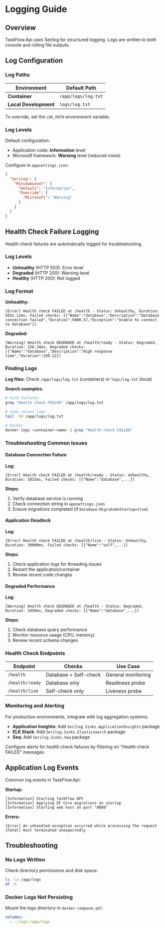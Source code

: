 # Logging Guide

## Overview

TaskFlow.Api uses Serilog for structured logging. Logs are written to both console and rolling file outputs.

## Log Configuration

### Log Paths

| Environment | Default Path |
|-------------|--------------|
| **Container** | `/app/logs/log.txt` |
| **Local Development** | `logs/log.txt` |

To override, set the `LOG_PATH` environment variable.

### Log Levels

Default configuration:
- Application code: **Information** level
- Microsoft framework: **Warning** level (reduced noise)

Configure in `appsettings.json`:

```json
{
  "Serilog": {
    "MinimumLevel": {
      "Default": "Information",
      "Override": {
        "Microsoft": "Warning"
      }
    }
  }
}
```

## Health Check Failure Logging

Health check failures are automatically logged for troubleshooting.

### Log Levels

- **Unhealthy** (HTTP 503): Error level
- **Degraded** (HTTP 200): Warning level
- **Healthy** (HTTP 200): Not logged

### Log Format

**Unhealthy:**
```
[Error] Health check FAILED at /health - Status: Unhealthy, Duration: 5032.12ms, Failed checks: [{"Name":"database","Description":"Database connection failed","Duration":5000.57,"Exception":"Unable to connect to database"}]
```

**Degraded:**
```
[Warning] Health check DEGRADED at /health/ready - Status: Degraded, Duration: 156.34ms, Degraded checks: [{"Name":"database","Description":"High response time","Duration":150.12}]
```

### Finding Logs

**Log files:** Check `/app/logs/log.txt` (containers) or `logs/log.txt` (local)

**Search examples:**
```bash
# Find failures
grep "Health check FAILED" /app/logs/log.txt

# View recent logs
tail -50 /app/logs/log.txt

# Docker
docker logs <container-name> | grep "Health check FAILED"
```

### Troubleshooting Common Issues

#### Database Connection Failure

**Log:**
```
[Error] Health check FAILED at /health/ready - Status: Unhealthy, Duration: 5032ms, Failed checks: [{"Name":"database",...}]
```

**Steps:**
1. Verify database service is running
2. Check connection string in `appsettings.json`
3. Ensure migrations completed (if `Database:MigrateOnStartup=true`)

#### Application Deadlock

**Log:**
```
[Error] Health check FAILED at /health/live - Status: Unhealthy, Duration: 30000ms, Failed checks: [{"Name":"self",...}]
```

**Steps:**
1. Check application logs for threading issues
2. Restart the application/container
3. Review recent code changes

#### Degraded Performance

**Log:**
```
[Warning] Health check DEGRADED at /health - Status: Degraded, Duration: 3456ms, Degraded checks: [{"Name":"database",...}]
```

**Steps:**
1. Check database query performance
2. Monitor resource usage (CPU, memory)
3. Review recent schema changes

### Health Check Endpoints

| Endpoint | Checks | Use Case |
|----------|--------|----------|
| `/health` | Database + Self-check | General monitoring |
| `/health/ready` | Database only | Readiness probe |
| `/health/live` | Self-check only | Liveness probe |

### Monitoring and Alerting

For production environments, integrate with log aggregation systems:
- **Application Insights**: Add `Serilog.Sinks.ApplicationInsights` package
- **ELK Stack**: Add `Serilog.Sinks.Elasticsearch` package
- **Seq**: Add `Serilog.Sinks.Seq` package

Configure alerts for health check failures by filtering on "Health check FAILED" messages.

## Application Log Events

Common log events in TaskFlow.Api:

**Startup:**
```
[Information] Starting TaskFlow API
[Information] Applying EF Core migrations on startup
[Information] Starting web host on port "8080"
```

**Errors:**
```
[Error] An unhandled exception occurred while processing the request
[Fatal] Host terminated unexpectedly
```

## Troubleshooting

### No Logs Written

Check directory permissions and disk space:
```bash
ls -la /app/logs
df -h
```

### Docker Logs Not Persisting

Mount the logs directory in `docker-compose.yml`:
```yaml
volumes:
  - ./logs:/app/logs
```
